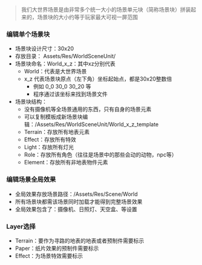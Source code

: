 <!--
 * @Author xiangqian
 * @Description 
 * @Date 2022-06-24 11:33:07
 * @FilePath /Doc/美术规范/场景搭建规范_废弃.md
-->
> 我们大世界场景是由非常多个统一大小的场景单元块（简称场景块）拼装起来的，场景块的大小约等于玩家最大可视一屏范围

### 编辑单个场景块

- 场景块设计尺寸：30x20
- 存放目录： Assets/Res/WorldSceneUnit/
- 场景块命名：World_x_z：其中xz分别代表
  - World：代表是大世界场景
  - x_z 代表场景块原点（左下角）坐标起始点，都是30x20整数倍
    - 例如 0_0 30_0 30_20 等
    - 程序通过该坐标来找到场景文件
- 场景块结构：
  - 没有摄像机等全场景通用的东西，只有自身的场景元素
  - 可以复制模板成新场景块编辑：/Assets/Res/WorldSceneUnit/World_x_z_template
  - Terrain：存放所有地表元素
  - Effect：存放所有特效
  - Light：存放所有灯光
  - Role：存放所有角色（往往是场景中的那些会动的动物，npc等）
  - Element：存放所有非地表物件元素

### 编辑场景全局效果

- 全局效果存放场景路径：/Assets/Res/Scene/World
- 所有场景块都需该场景同时加载才能得到完整场景效果
- 全局效果包含了：摄像机、日照灯、天空盒、等设置

### Layer选择

- Terrain：要作为寻路的地表的地表或者预制件需要标示
- Paper：纸片效果的预制件需要标示
- Effect：为场景特效需要标示
